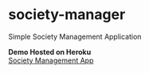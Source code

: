 # society-manager
Simple Society Management Application

**Demo Hosted on Heroku**  
[Society Management App](http://cmo-manager.herokuapp.com)

